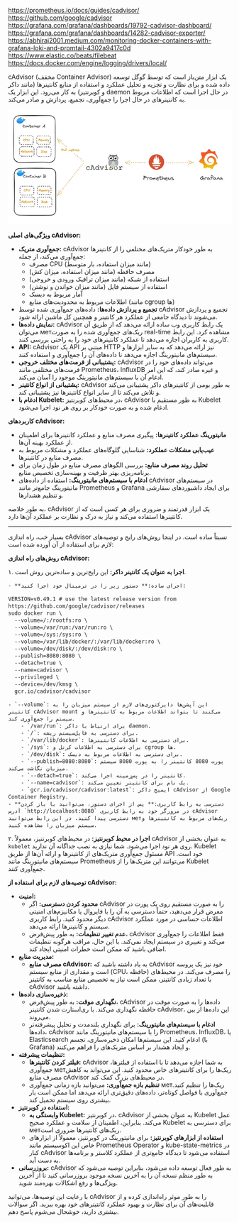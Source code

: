
https://prometheus.io/docs/guides/cadvisor/
https://github.com/google/cadvisor
https://grafana.com/grafana/dashboards/19792-cadvisor-dashboard/
https://grafana.com/grafana/dashboards/14282-cadvisor-exporter/
https://abhiraj2001.medium.com/monitoring-docker-containers-with-grafana-loki-and-promtail-4302a9417c0d
https://www.elastic.co/beats/filebeat
https://docs.docker.com/engine/logging/drivers/local/

‏cAdvisor (مخفف Container Advisor) یک ابزار متن‌باز است که توسط گوگل توسعه داده شده و برای نظارت و تجزیه و تحلیل عملکرد و استفاده از منابع کانتینرها (مانند داکر و کوبرنتیز) به کار می‌رود. این ابزار یک daemon در حال اجرا است که اطلاعات مربوط به کانتینرهای در حال اجرا را جمع‌آوری، تجمیع، پردازش و صادر می‌کند.

![image](../../../../src/cadvisor.png)

**ویژگی‌های اصلی cAdvisor:**

- **جمع‌آوری متریک:** cAdvisor به طور خودکار متریک‌های مختلفی را از کانتینرها جمع‌آوری می‌کند، از جمله:
    - مصرف CPU (مانند میزان استفاده، بار متوسط)
    - مصرف حافظه (مانند میزان استفاده، میزان کش)
    - استفاده از شبکه (مانند میزان ترافیک ورودی و خروجی)
    - استفاده از سیستم فایل (مانند میزان خواندن و نوشتن)
    - آمار مربوط به دیسک
    - اطلاعات مربوط به محدودیت‌های منابع (مانند cgroup ها)
- **تجمیع و پردازش داده‌ها:** داده‌های جمع‌آوری شده توسط cAdvisor تجمیع و پردازش می‌شوند تا دیدگاه جامعی از عملکرد هر کانتینر و همچنین کل ماشین ارائه شود.
- **نمایش داده‌ها:** cAdvisor یک رابط کاربری وب ساده ارائه می‌دهد که از طریق آن می‌توان метریک‌های جمع‌آوری شده را به صورت real-time مشاهده کرد. این رابط کاربری به کاربران اجازه می‌دهد تا عملکرد کانتینرهای خود را به راحتی بررسی کنند.
- ‏**API:** cAdvisor یک API مبتنی بر HTTP نیز ارائه می‌دهد که به سایر ابزارها و سیستم‌های مانیتورینگ اجازه می‌دهد تا داده‌های آن را جمع‌آوری و استفاده کنند.
- **پشتیبانی از فرمت‌های مختلف خروجی:** cAdvisor می‌تواند داده‌های خود را در فرمت‌های مختلفی مانند Prometheus، InfluxDB و غیره صادر کند، که این امر ادغام آن با سیستم‌های مانیتورینگ موجود را آسان می‌کند.
- **پشتیبانی از انواع کانتینر:** cAdvisor به طور بومی از کانتینرهای داکر پشتیبانی می‌کند و تلاش می‌کند تا از سایر انواع کانتینرها نیز پشتیبانی کند.
- **ادغام با Kubelet:** در محیط‌های کوبرنتیز، cAdvisor به طور مستقیم با Kubelet ادغام شده و به صورت خودکار بر روی هر نود اجرا می‌شود.

**کاربردهای cAdvisor:**

- **مانیتورینگ عملکرد کانتینرها:** پیگیری مصرف منابع و عملکرد کانتینرها برای اطمینان از عملکرد بهینه آن‌ها.
- **عیب‌یابی مشکلات عملکرد:** شناسایی گلوگاه‌های عملکرد و مشکلات مربوط به مصرف منابع در کانتینرها.
- **تحلیل روند مصرف منابع:** بررسی الگوهای مصرف منابع در طول زمان برای برنامه‌ریزی بهتر ظرفیت و بهینه‌سازی تخصیص منابع.
- **ادغام با سیستم‌های مانیتورینگ:** استفاده از داده‌های cAdvisor در سیستم‌های مانیتورینگ جامع‌تر مانند Prometheus و Grafana برای ایجاد داشبوردهای سفارشی و تنظیم هشدارها.

به طور خلاصه، cAdvisor یک ابزار قدرتمند و ضروری برای هر کسی است که از کانتینرها استفاده می‌کند و نیاز به درک و نظارت بر عملکرد آن‌ها دارد.



---


بسیار خب، راه اندازی cAdvisor نسبتاً ساده است. در اینجا روش‌های رایج و توصیه‌های لازم برای استفاده از آن آورده شده است:

**روش‌های راه اندازی cAdvisor:**

۱. **اجرا به عنوان یک کانتینر داکر:** این رایج‌ترین و ساده‌ترین روش است.
    
    - **اجرای ساده:** دستور زیر را در ترمینال خود اجرا کنید:
        
```
VERSION=v0.49.1 # use the latest release version from https://github.com/google/cadvisor/releases
sudo docker run \
  --volume=/:/rootfs:ro \
  --volume=/var/run:/var/run:ro \
  --volume=/sys:/sys:ro \
  --volume=/var/lib/docker/:/var/lib/docker:ro \
  --volume=/dev/disk/:/dev/disk:ro \
  --publish=8080:8080 \
  --detach=true \
  --name=cadvisor \
  --privileged \
  --device=/dev/kmsg \
  gcr.io/cadvisor/cadvisor
```


	- ‏`--volume`: این آپشن‌ها دایرکتوری‌های لازم از سیستم میزبان را به کانتینر cAdvisor mount می‌کنند تا بتواند اطلاعات مربوط به کانتینرها و سیستم را جمع‌آوری کند.
        - ‏`/var/run`: برای ارتباط با داکر daemon.
        - `/`: برای دسترسی به فایل‌سیستم ریشه.
        - ‏`/var/lib/docker`: برای دسترسی به اطلاعات کانتینرها.
        - ‏`/sys`: برای دسترسی به اطلاعات کرنل و cgroup ها.
        - ‏`/dev/disk`: برای دسترسی به اطلاعات مربوط به دیسک.
        - ‏`--publish=8080:8080`: پورت 8080 کانتینر را به پورت 8080 سیستم میزبان نگاشت می‌کند.
        - ‏`--detach=true`: کانتینر را در پس‌زمینه اجرا می‌کند.
        - ‏`--name=cadvisor`: یک نام برای کانتینر تعیین می‌کند.
        - ‏`gcr.io/cadvisor/cadvisor:latest`: ایمیج داکر cAdvisor از Google Container Registry.
    - **دسترسی به رابط کاربری:** پس از اجرای دستور، می‌توانید با باز کردن آدرس `http://localhost:8080` در مرورگر خود به رابط کاربری cAdvisor دسترسی پیدا کنید. در این رابط می‌توانید метریک‌های مربوط به کانتینرها و سیستم میزبان را مشاهده کنید.
        
۲. **اجرا در محیط کوبرنتیز:** در محیط‌های کوبرنتیز، معمولاً cAdvisor به عنوان بخشی از `kubelet` روی هر نود اجرا می‌شود. شما نیازی به نصب جداگانه آن ندارید. Kubelet مسئول جمع‌آوری متریک‌های از کانتینرها و ارائه آن‌ها از طریق API خود است. سیستم‌های مانیتورینگ مانند Prometheus می‌توانند این متریک‌ها را از Kubelet جمع‌آوری کنند.
    

**توصیه‌های لازم برای استفاده از cAdvisor:**

- **امنیت:**
    - **محدود کردن دسترسی:** اگر cAdvisor را به صورت مستقیم روی یک پورت در معرض قرار می‌دهید، حتماً دسترسی به آن را با فایروال یا مکانیزم‌های امنیتی دیگر محدود کنید. رابط کاربری cAdvisor اطلاعات حساسی در مورد عملکرد سیستم و کانتینرها ارائه می‌دهد.
    - **عدم تغییر تنظیمات:** به طور پیش‌فرض، cAdvisor فقط اطلاعات را جمع‌آوری می‌کند و تغییری در سیستم ایجاد نمی‌کند. با این حال، مراقب هرگونه تنظیمات اضافی باشید که ممکن است خطرات امنیتی ایجاد کند.
- **مدیریت منابع:**
    - **مصرف منابع cAdvisor:** به یاد داشته باشید که cAdvisor خود نیز یک پروسه است و مقداری از منابع سیستم (CPU، حافظه) را مصرف می‌کند. در محیط‌های با تعداد زیادی کانتینر، ممکن است نیاز به تخصیص منابع مناسب به کانتینر cAdvisor داشته باشید.
- **ذخیره‌سازی داده‌ها:**
    - **نگهداری موقت:** به طور پیش‌فرض، cAdvisor داده‌ها را به صورت موقت در حافظه نگهداری می‌کند. با ری‌استارت شدن کانتینر cAdvisor، این داده‌ها از بین می‌روند.
    - **ادغام با سیستم‌های مانیتورینگ:** برای نگهداری بلندمدت و تحلیل پیشرفته‌تر داده‌ها، cAdvisor را با سیستم‌های مانیتورینگ مانند Prometheus، InfluxDB، یا Elasticsearch ادغام کنید. این سیستم‌ها امکان ذخیره‌سازی، تجسم (با Grafana) و ایجاد هشدار بر اساس متریک‌های را فراهم می‌کنند.
- **تنظیمات پیشرفته:**
    - **فیلتر کردن کانتینرها:** cAdvisor به شما اجازه می‌دهد تا با استفاده از فیلترها، جمع‌آوری метریک‌ها را برای کانتینرهای خاص محدود کنید. این می‌تواند به کاهش مصرف منابع cAdvisor در محیط‌های بزرگ کمک کند.
    - **تنظیم بازه جمع‌آوری:** می‌توانید بازه زمانی جمع‌آوری метریک‌ها را تنظیم کنید. جمع‌آوری با فواصل کوتاه‌تر، داده‌های دقیق‌تری ارائه می‌دهد اما ممکن است بار بیشتری روی سیستم تحمیل کند.
- **استفاده در کوبرنتیز:**
    - **وابستگی به Kubelet:** در کوبرنتیز، cAdvisor به عنوان بخشی از Kubelet عمل می‌کند. بنابراین، اطمینان از سلامت و عملکرد صحیح Kubelet برای دسترسی به метریک‌های کانتینرها ضروری است.
    - **استفاده از ابزارهای کوبرنتیز:** برای مانیتورینگ در کوبرنتیز، معمولاً از ابزارهای خاص این اکوسیستم مانند Prometheus Operator و kube-state-metrics در کنار cAdvisor استفاده می‌شود تا دیدگاه جامع‌تری از عملکرد کلاستر و برنامه‌ها به دست آید.
- **بروزرسانی:** cAdvisor به طور فعال توسعه داده می‌شود، بنابراین توصیه می‌شود که به طور منظم نسخه آن را به آخرین نسخه موجود بروزرسانی کنید تا از آخرین ویژگی‌ها و رفع اشکالات بهره‌مند شوید.

با رعایت این توصیه‌ها، می‌توانید cAdvisor را به طور موثر راه‌اندازی کرده و از قابلیت‌های آن برای نظارت و بهبود عملکرد کانتینرهای خود بهره ببرید. اگر سوالات بیشتری دارید، خوشحال می‌شوم پاسخ دهم.